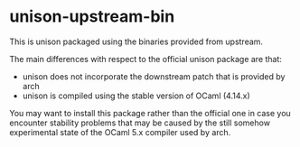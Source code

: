 # unison-upstream-bin

This is unison packaged using the binaries provided from upstream.

The main differences with respect to the official unison package are that:

- unison does not incorporate the downstream patch that is provided by arch
- unison is compiled using the stable version of OCaml (4.14.x)

You may want to install this package rather than the official one in case you
encounter stability problems that may be caused by the still somehow
experimental state of the OCaml 5.x compiler used by arch.
